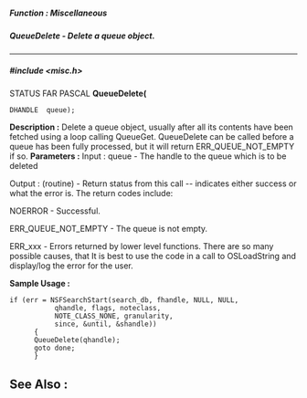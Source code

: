 ##### Function : Miscellaneous
##### QueueDelete - Delete a queue object.
---
##### #include <misc.h>
STATUS FAR PASCAL **QueueDelete(**

	DHANDLE  queue);
**Description :**
Delete a queue object, usually after all its contents have been fetched using a 
loop calling QueueGet.  QueueDelete can be called before a queue has been fully 
processed, but it will return ERR_QUEUE_NOT_EMPTY if so.
**Parameters :**
Input :
queue  -  The handle to the queue which is to be deleted

Output :
(routine)  -  Return status from this call -- indicates either success or what the error is. The return codes include:

NOERROR - Successful.

ERR_QUEUE_NOT_EMPTY - The queue is not empty.

ERR_xxx - Errors returned by lower level functions.  There are so many possible causes, that It is best to use the code in a call to OSLoadString and display/log the error for the user.


**Sample Usage :**
```
if (err = NSFSearchStart(search_db, fhandle, NULL, NULL,
           qhandle, flags, noteclass,
           NOTE_CLASS_NONE, granularity,
           since, &until, &shandle))
      {
      QueueDelete(qhandle);
      goto done;
      }
```
**See Also :**
[](D:/md_files/.md)
---
